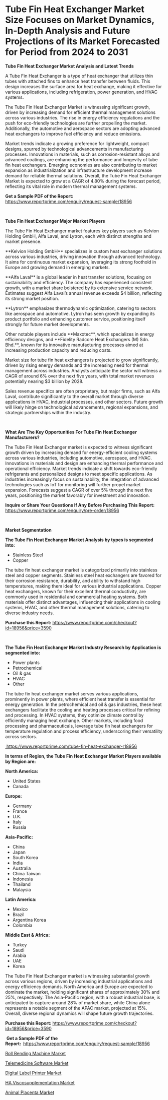 <p><h1>Tube Fin Heat Exchanger Market Size Focuses on Market Dynamics, In-Depth Analysis and Future Projections of its Market Forecasted for Period from 2024 to 2031</h1></p><p><strong>Tube Fin Heat Exchanger Market Analysis and Latest Trends</strong></p>
<p><p>A Tube Fin Heat Exchanger is a type of heat exchanger that utilizes thin tubes with attached fins to enhance heat transfer between fluids. This design increases the surface area for heat exchange, making it effective for various applications, including refrigeration, power generation, and HVAC systems.</p><p>The Tube Fin Heat Exchanger Market is witnessing significant growth, driven by increasing demand for efficient thermal management solutions across various industries. The rise in energy efficiency regulations and the push for eco-friendly technologies are further propelling the market. Additionally, the automotive and aerospace sectors are adopting advanced heat exchangers to improve fuel efficiency and reduce emissions.</p><p>Market trends indicate a growing preference for lightweight, compact designs, spurred by technological advancements in manufacturing processes. Innovations in materials, such as corrosion-resistant alloys and advanced coatings, are enhancing the performance and longevity of tube fin heat exchangers. Emerging economies are also contributing to market expansion as industrialization and infrastructure development increase demand for reliable thermal solutions. Overall, the Tube Fin Heat Exchanger Market is expected to grow at a CAGR of 4.80% during the forecast period, reflecting its vital role in modern thermal management systems.</p></p>
<p><strong>Get a Sample PDF of the Report:&nbsp;</strong> <a href="https://www.reportprime.com/enquiry/request-sample/18956?utm_campaign=8&utm_medium=2&utm_source=Github&utm_content=ia&utm_term=22112024&utm_id=tube-fin-heat-exchanger">https://www.reportprime.com/enquiry/request-sample/18956</a></p>
<p>&nbsp;</p>
<p><strong>Tube Fin Heat Exchanger Major Market Players</strong></p>
<p><p>The Tube Fin Heat Exchanger market features key players such as Kelvion Holding GmbH, Alfa Laval, and Lytron, each with distinct strengths and market presence. </p><p>**Kelvion Holding GmbH** specializes in custom heat exchanger solutions across various industries, driving innovation through advanced technology. It aims for continuous market expansion, leveraging its strong foothold in Europe and growing demand in emerging markets.</p><p>**Alfa Laval** is a global leader in heat transfer solutions, focusing on sustainability and efficiency. The company has experienced consistent growth, with a market share bolstered by its extensive service network. Estimates suggest Alfa Laval’s annual revenue exceeds $4 billion, reflecting its strong market position.</p><p>**Lytron** emphasizes thermodynamic optimization, catering to sectors like aerospace and automotive. Lytron has seen growth by expanding its product portfolio and enhancing customer service, positioning itself strongly for future market developments. </p><p>Other notable players include **Maxxtec**, which specializes in energy efficiency designs, and **Fidelity Radcore Heat Exchangers (M) Sdn. Bhd.**, known for its innovative manufacturing processes aimed at increasing production capacity and reducing costs.</p><p>Market size for tube fin heat exchangers is projected to grow significantly, driven by rising energy demands and the increasing need for thermal management across industries. Analysts anticipate the sector will witness a CAGR of around 6% over the next five years, with total market revenues potentially nearing $3 billion by 2028.</p><p>Sales revenue specifics are often proprietary, but major firms, such as Alfa Laval, contribute significantly to the overall market through diverse applications in HVAC, industrial processes, and other sectors. Future growth will likely hinge on technological advancements, regional expansions, and strategic partnerships within the industry.</p></p>
<p>&nbsp;</p>
<p><strong>What Are The Key Opportunities For Tube Fin Heat Exchanger Manufacturers?</strong></p>
<p><p>The Tube Fin Heat Exchanger market is expected to witness significant growth driven by increasing demand for energy-efficient cooling systems across various industries, including automotive, aerospace, and HVAC. Innovations in materials and design are enhancing thermal performance and operational efficiency. Market trends indicate a shift towards eco-friendly refrigerants and personalized designs to meet specific applications. As industries increasingly focus on sustainability, the integration of advanced technologies such as IoT for monitoring will further propel market expansion. Forecasts suggest a CAGR of over 5% through the next five years, positioning the market favorably for investment and innovation.</p></p>
<p><strong>Inquire or Share Your Questions If Any Before Purchasing This Report:</strong> <a href="https://www.reportprime.com/enquiry/pre-order/18956?utm_campaign=8&utm_medium=2&utm_source=Github&utm_content=ia&utm_term=22112024&utm_id=tube-fin-heat-exchanger">https://www.reportprime.com/enquiry/pre-order/18956</a></p>
<p>&nbsp;</p>
<p><strong>Market Segmentation</strong></p>
<p><strong>The Tube Fin Heat Exchanger Market Analysis by types is segmented into:</strong></p>
<p><ul><li>Stainless Steel</li><li>Copper</li></ul></p>
<p><p>The tube fin heat exchanger market is categorized primarily into stainless steel and copper segments. Stainless steel heat exchangers are favored for their corrosion resistance, durability, and ability to withstand high temperatures, making them ideal for various industrial applications. Copper heat exchangers, known for their excellent thermal conductivity, are commonly used in residential and commercial heating systems. Both materials offer distinct advantages, influencing their applications in cooling systems, HVAC, and other thermal management solutions, catering to diverse industry needs.</p></p>
<p><strong>Purchase this Report:&nbsp;</strong><a href="https://www.reportprime.com/checkout?id=18956&price=3590&utm_campaign=8&utm_medium=2&utm_source=Github&utm_content=ia&utm_term=22112024&utm_id=tube-fin-heat-exchanger">https://www.reportprime.com/checkout?id=18956&price=3590</a></p>
<p>&nbsp;</p>
<p><strong>The Tube Fin Heat Exchanger Market Industry Research by Application is segmented into:</strong></p>
<p><ul><li>Power plants</li><li>Petrochemical</li><li>Oil & gas</li><li>HVAC</li><li>Other</li></ul></p>
<p><p>The tube fin heat exchanger market serves various applications, prominently in power plants, where efficient heat transfer is essential for energy generation. In the petrochemical and oil & gas industries, these heat exchangers facilitate the cooling and heating processes critical for refining and processing. In HVAC systems, they optimize climate control by efficiently managing heat exchange. Other markets, including food processing and pharmaceuticals, leverage tube fin heat exchangers for temperature regulation and process efficiency, underscoring their versatility across sectors.</p></p>
<p><a href="https://www.reportprime.com/tube-fin-heat-exchanger-r18956?utm_campaign=8&utm_medium=2&utm_source=Github&utm_content=ia&utm_term=22112024&utm_id=tube-fin-heat-exchanger">&nbsp;https://www.reportprime.com/tube-fin-heat-exchanger-r18956</a></p>
<p><strong>In terms of Region, the Tube Fin Heat Exchanger Market Players available by Region are:</strong></p>
<p>
    <p> <strong> North America: </strong>
        <ul>
            <li>United States</li>
            <li>Canada</li>
        </ul>
        </p> 
    <p> <strong> Europe: </strong>
        <ul>
            <li>Germany</li>
            <li>France</li>
            <li>U.K.</li>
            <li>Italy</li>
            <li>Russia</li>
        </ul>
        </p> 
    <p> <strong> Asia-Pacific: </strong>
        <ul>
            <li>China</li>
            <li>Japan</li>
            <li>South Korea</li>
            <li>India</li>
            <li>Australia</li>
            <li>China Taiwan</li>
            <li>Indonesia</li>
            <li>Thailand</li>
            <li>Malaysia</li>
        </ul>
        </p> 
    <p> <strong> Latin America: </strong>
        <ul>
            <li>Mexico</li>
            <li>Brazil</li>
            <li>Argentina Korea</li>
            <li>Colombia</li>
        </ul>
        </p> 
    <p> <strong> Middle East & Africa: </strong>
        <ul>
            <li>Turkey</li>
            <li>Saudi</li>
            <li>Arabia</li>
            <li>UAE</li>
            <li>Korea</li>
        </ul>
    </p>
    </p>
<p><p>The Tube Fin Heat Exchanger market is witnessing substantial growth across various regions, driven by increasing industrial applications and energy efficiency demands. North America and Europe are expected to dominate the market, holding significant shares of approximately 30% and 25%, respectively. The Asia-Pacific region, with a robust industrial base, is anticipated to capture around 28% of market share, while China alone represents a notable segment of the APAC market, projected at 15%. Overall, diverse regional dynamics will shape future growth trajectories.</p></p>
<p><strong>Purchase this Report: </strong><a href="https://www.reportprime.com/checkout?id=18956&price=3590&utm_campaign=8&utm_medium=2&utm_source=Github&utm_content=ia&utm_term=22112024&utm_id=tube-fin-heat-exchanger">https://www.reportprime.com/checkout?id=18956&price=3590</a></p>
<p>&nbsp;<strong>Get a Sample PDF of the Report:&nbsp;&nbsp;</strong><a href="https://www.reportprime.com/enquiry/request-sample/18956?utm_campaign=8&utm_medium=2&utm_source=Github&utm_content=ia&utm_term=22112024&utm_id=tube-fin-heat-exchanger">https://www.reportprime.com/enquiry/request-sample/18956</a></p>
<p><strong></strong></p>
<p><p><a href="https://github.com/AfsanaMia652/Market-Research-Report-List-1/blob/main/roll-bending-machine-market.md?utm_campaign=8&utm_medium=2&utm_source=Github&utm_content=ia&utm_term=22112024&utm_id=tube-fin-heat-exchanger">Roll Bending Machine Market</a></p><p><a href="https://www.linkedin.com/pulse/telemedicine-software-market-size-revenue-analysis-cagr-n8b0e?utm_campaign=8&utm_medium=2&utm_source=Github&utm_content=ia&utm_term=22112024&utm_id=tube-fin-heat-exchanger">Telemedicine Software Market</a></p><p><a href="https://github.com/PeterParrish5/Market-Research-Report-List-7/blob/main/digital-label-printer-market.md?utm_campaign=8&utm_medium=2&utm_source=Github&utm_content=ia&utm_term=22112024&utm_id=tube-fin-heat-exchanger">Digital Label Printer Market</a></p><p><a href="https://issuu.com/reportprime-2/docs/ha-viscosupplementation-market-size_a93a3d7c5b160c?utm_campaign=8&utm_medium=2&utm_source=Github&utm_content=ia&utm_term=22112024&utm_id=tube-fin-heat-exchanger">HA Viscosupplementation Market</a></p><p><a href="https://issuu.com/reportprime-2/docs/animal-placenta-market-size-2030.pp_d98482950b1570?utm_campaign=8&utm_medium=2&utm_source=Github&utm_content=ia&utm_term=22112024&utm_id=tube-fin-heat-exchanger">Animal Placenta Market</a></p></p>
